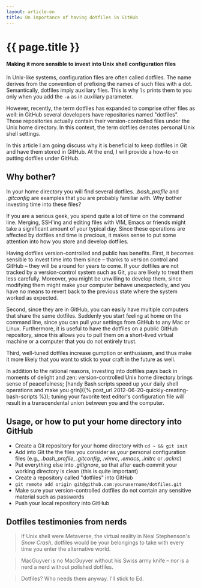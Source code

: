 ```yaml
---
layout: article-en
title: On importance of having dotfiles in GitHub
---
```

# {{ page.title }}

#### Making it more sensible to invest into Unix shell configuration files

In Unix-like systems, configuration files are often called dotfiles. The name
derives from the convention of prefixing the names of such files with a dot.
Semantically, dotfiles imply auxiliary files. This is why `ls` prints them to
you only when you add the `-a` as in auxiliary parameter.

However, recently, the term dotfiles has expanded to comprise other files as
well: in GitHub several developers have repositories named "dotfiles". Those
repositories actually contain their version-controlled files under the Unix home
directory.  In this context, the term dotfiles denotes personal Unix shell
settings.

In this article I am going discuss why it is beneficial to keep dotfiles in Git
and have them stored in GitHub. At the end, I will provide a how-to on putting
dotfiles under GitHub.

## Why bother?

In your home directory you will find several dotfiles. *.bash_profile* and
*.gitconfig* are examples that you are probably familiar with. Why bother
investing time into these files?

If you are a serious geek, you spend quite a lot of time on the command line.
Merging, SSH'ing and editing files with VIM, Emacs or friends might take a
significant amount of your typical day. Since these operations are affected by
dotfiles and time is precious, it makes sense to put some attention into how you
store and develop dotfiles.

Having dotfiles version-controlled and public has benefits. First, it becomes
sensible to invest time into them since – thanks to version control and GitHub –
they will be around for years to come. If your dotfiles are not tracked by a
version-control system such as Git, you are likely to treat them less carefully.
Moreover, you might be unwilling to develop them, since modifying them might
make your computer behave unexpectedly, and you have no means to revert back to
the previous state where the system worked as expected.

Second, since they are in GitHub, you can easily have multiple computers that
share the same dotfiles. Suddenly you start feeling at home on the command line,
since you can pull your settings from GitHub to any Mac or Linux. Furthermore,
it is useful to have the dotfiles on a public GitHub repository, since this
allows you to pull them on a short-lived virtual machine or a computer that you
do not entirely trust.

Third, well-tuned dotfiles increase gumption or enthusiasm, and thus make it
more likely that you want to stick to your craft in the future as well.

In addition to the rational reasons, investing into dotfiles pays back in
moments of delight and zen: version-controlled Unix home directory brings sense
of peacefulness; [handy Bash scripts speed up your daily shell operations and
make you grin]({% post_url 2012-06-20-quickly-creating-bash-scripts %}); tuning
your favorite text editor's configuration file will result in a transcendental
union between you and the computer.

## Usage, or how to put your home directory into GitHub

* Create a Git repository for your home directory with `cd ~ && git init`
* Add into Git the the files you consider as your personal configuration files
  (e.g., *.bash_profile*, *.gitconfig*, *.vimrc*, *.emacs*, *.initrc* or
  *.ackrc*)
* Put everything else into *.gitignore*, so that after each commit your working
  directory is clean (this is quite important)
* Create a repository called "dotfiles" into GitHub
* `git remote add origin git@github.com:yourusername/dotfiles.git`
* Make sure your version-controlled dotfiles do not contain any sensitive
  material such as passwords
* Push your local repository into GitHub

## Dotfiles testimonies from nerds

> If Unix shell were Metaverse, the virtual reality in Neal Stephenson's *Snow
> Crash*, dotfiles would be your belongings to take with every time you enter
> the alternative world.

> MacGuyver is no MacGuyver without his Swiss army knife – nor is a nerd a
> nerd without polished dotfiles.

> Dotfiles? Who needs them anyway. I'll stick to Ed.
